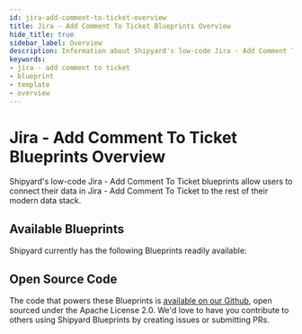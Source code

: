 ```yaml
---
id: jira-add-comment-to-ticket-overview
title: Jira - Add Comment To Ticket Blueprints Overview
hide_title: true
sidebar_label: Overview
description: Information about Shipyard's low-code Jira - Add Comment To Ticket templates.
keywords:
- jira - add comment to ticket
- blueprint
- template
- overview
---
```


# Jira - Add Comment To Ticket Blueprints Overview

Shipyard's low-code Jira - Add Comment To Ticket blueprints allow users to connect their data in Jira - Add Comment To Ticket to the rest of their modern data stack.

## Available Blueprints
Shipyard currently has the following Blueprints readily available: 

## Open Source Code
The code that powers these Blueprints is [available on our Github](None), open sourced under the Apache License 2.0. We'd love to have you contribute to others using Shipyard Blueprints by creating issues or submitting PRs.
